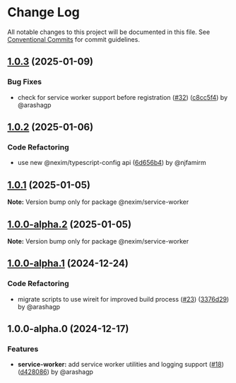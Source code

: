 # Change Log

All notable changes to this project will be documented in this file.
See [Conventional Commits](https://conventionalcommits.org) for commit guidelines.

## [1.0.3](https://github.com/the-nexim/nanolib/compare/@nexim/service-worker@1.0.2...@nexim/service-worker@1.0.3) (2025-01-09)

### Bug Fixes

* check for service worker support before registration ([#32](https://github.com/the-nexim/nanolib/issues/32)) ([c8cc5f4](https://github.com/the-nexim/nanolib/commit/c8cc5f4275dedbccca8651a7673061c22295b9f5)) by @arashagp

## [1.0.2](https://github.com/the-nexim/nanolib/compare/@nexim/service-worker@1.0.1...@nexim/service-worker@1.0.2) (2025-01-06)

### Code Refactoring

* use new @nexim/typescript-config api ([6d656b4](https://github.com/the-nexim/nanolib/commit/6d656b483f27d556e59bdcec1220511c5c819cc8)) by @njfamirm

## [1.0.1](https://github.com/the-nexim/nanolib/compare/@nexim/service-worker@1.0.0-alpha.2...@nexim/service-worker@1.0.1) (2025-01-05)

**Note:** Version bump only for package @nexim/service-worker

## [1.0.0-alpha.2](https://github.com/the-nexim/nanolib/compare/@nexim/service-worker@1.0.0-alpha.1...@nexim/service-worker@1.0.0-alpha.2) (2025-01-05)

**Note:** Version bump only for package @nexim/service-worker

## [1.0.0-alpha.1](https://github.com/the-nexim/nanolib/compare/@nexim/service-worker@1.0.0-alpha.0...@nexim/service-worker@1.0.0-alpha.1) (2024-12-24)

### Code Refactoring

* migrate scripts to use wireit for improved build process ([#23](https://github.com/the-nexim/nanolib/issues/23)) ([3376d29](https://github.com/the-nexim/nanolib/commit/3376d2944332f3f28a91eba6b63a8fa981faf774)) by @arashagp

## 1.0.0-alpha.0 (2024-12-17)

### Features

* **service-worker:** add service worker utilities and logging support ([#18](https://github.com/the-nexim/nanolib/issues/18)) ([d428086](https://github.com/the-nexim/nanolib/commit/d428086dd98fbb5dfd077d14de4de8dd29ed78dc)) by @arashagp
